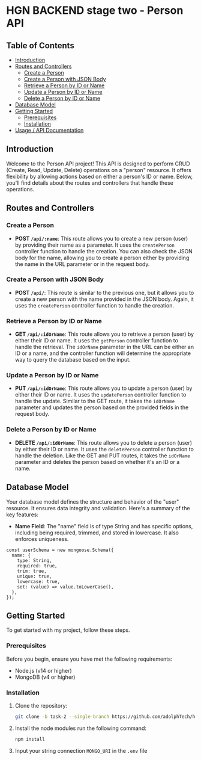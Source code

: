 # HGN BACKEND stage two - Person API

## Table of Contents

- [Introduction](#introduction)
- [Routes and Controllers](#routes-and-controllers)
  - [Create a Person](#create-a-person)
  - [Create a Person with JSON Body](#create-a-person-with-json-body)
  - [Retrieve a Person by ID or Name](#retrieve-a-person-by-id-or-name)
  - [Update a Person by ID or Name](#update-a-person-by-id-or-name)
  - [Delete a Person by ID or Name](#delete-a-person-by-id-or-name)
- [Database Model](#database-model)
- [Getting Started](#getting-started)
  - [Prerequisites](#prerequisites)
  - [Installation](#installation)
- [Usage / API Documentation](#usage)


## Introduction

Welcome to the Person API project! This API is designed to perform CRUD (Create, Read, Update, Delete) operations on a "person" resource. It offers flexibility by allowing actions based on either a person's ID or name. Below, you'll find details about the routes and controllers that handle these operations.

## Routes and Controllers

### Create a Person

- **POST `/api/:name`**: This route allows you to create a new person (user) by providing their name as a parameter. It uses the `createPerson` controller function to handle the creation. You can also check the JSON body for the name, allowing you to create a person either by providing the name in the URL parameter or in the request body.

### Create a Person with JSON Body

- **POST `/api/`**: This route is similar to the previous one, but it allows you to create a new person with the name provided in the JSON body. Again, it uses the `createPerson` controller function to handle the creation.

### Retrieve a Person by ID or Name

- **GET `/api/:idOrName`**: This route allows you to retrieve a person (user) by either their ID or name. It uses the `getPerson` controller function to handle the retrieval. The `idOrName` parameter in the URL can be either an ID or a name, and the controller function will determine the appropriate way to query the database based on the input.

### Update a Person by ID or Name

- **PUT `/api/:idOrName`**: This route allows you to update a person (user) by either their ID or name. It uses the `updatePerson` controller function to handle the update. Similar to the GET route, it takes the `idOrName` parameter and updates the person based on the provided fields in the request body.

### Delete a Person by ID or Name

- **DELETE `/api/:idOrName`**: This route allows you to delete a person (user) by either their ID or name. It uses the `deletePerson` controller function to handle the deletion. Like the GET and PUT routes, it takes the `idOrName` parameter and deletes the person based on whether it's an ID or a name.

## Database Model

Your database model defines the structure and behavior of the "user" resource. It ensures data integrity and validation. Here's a summary of the key features:

- **Name Field**: The "name" field is of type String and has specific options, including being required, trimmed, and stored in lowercase. It also enforces uniqueness.
```
const userSchema = new mongoose.Schema({
  name: {
    type: String,
    required: true,
    trim: true,
    unique: true,
    lowercase: true,
    set: (value) => value.toLowerCase(), 
  },
});
```


## Getting Started

To get started with my project, follow these steps.

### Prerequisites

Before you begin, ensure you have met the following requirements:

- Node.js (v14 or higher)
- MongoDB (v4 or higher)

### Installation

1. Clone the repository:

   ```bash
   git clone -b task-2 --single-branch https://github.com/adolphTech/hng-backend.git


2. Install the node modules  run the following command:
    ```bash
    npm install

3. Input your string connection ```MONGO_URI``` in the ```.env``` file
